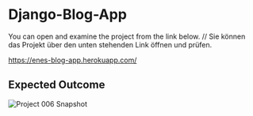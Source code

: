 # Django-Blog-App

You can open and examine the project from the link below. // Sie können das Projekt über den unten stehenden Link öffnen und prüfen.

https://enes-blog-app.herokuapp.com/

## Expected Outcome

![Project 006 Snapshot](blog.gif.gif)
